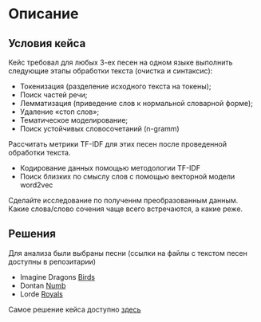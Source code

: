 # Описание

## Условия кейса
Кейс требовал для любых 3-ех песен на одном языке выполнить следующие этапы обработки текста (очистка и синтаксис):
- Токенизация (разделение исходного текста на токены);
- Поиск частей речи;
- Лемматизация (приведение слов к нормальной  словарной форме);
- Удаление «стоп слов»;
- Тематическое моделирование;
- Поиск устойчивых словосочетаний (n-gramm)

Рассчитать метрики TF-IDF для этих песен после проведенной обработки текста.
- Кодирование данных помощью методологии TF-IDF
- Поиск близких по смыслу слов с помощью векторной  модели word2vec

Сделайте исследование по полученнм преобразованным данным. Какие слова/слово сочения чаще всего встречаются, а какие реже.

## Решения

Для анализа были выбраны песни (ссылки на файлы с текстом песен доступны в репозитарии)
- Imagine Dragons [Birds](https://github.com/jassalm/Resume-Projects/blob/main/Case%20MTC/Birds%20(1).txt)
- Dontan [Numb](https://github.com/jassalm/Resume-Projects/blob/main/Case%20MTC/Numb_Dotan%20(1).txt)
- Lorde [Royals](https://github.com/jassalm/Resume-Projects/blob/main/Case%20MTC/Royals%20(1).txt)

Самое решение кейса доступно [здесь](https://github.com/jassalm/Resume-Projects/blob/main/Case%20MTC/Keйс_МТС_Салман_Ясмина.ipynb)
